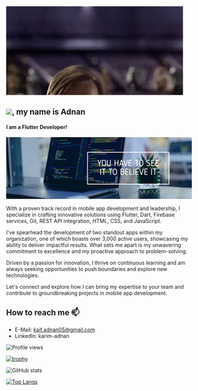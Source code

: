 ### ![Hello](https://github.com/Karim-Adnan/Karim-Adnan/blob/master/obi.gif)
## <img src="https://github.com/TheDudeThatCode/TheDudeThatCode/blob/master/Assets/Hi.gif" width="29px">, my name is Adnan
#### I am a Flutter Developer!
![I am a Flutter Developer!](https://github.com/Karim-Adnan/Karim-Adnan/blob/master/Github%20Banner.png)

With a proven track record in mobile app development and leadership, I specialize in crafting innovative solutions using Flutter, Dart, Firebase services, Git, REST API integration, HTML, CSS, and JavaScript.

I've spearhead the development of two standout apps within my organization, one of which boasts over 3,000 active users, showcasing my ability to deliver impactful results. What sets me apart is my unwavering commitment to excellence and my proactive approach to problem-solving.

Driven by a passion for innovation, I thrive on continuous learning and am always seeking opportunities to push boundaries and explore new technologies.

Let's connect and explore how I can bring my expertise to your team and contribute to groundbreaking projects in mobile app development.

## How to reach me 📫
- E-Mail: kaif.adnan05@gmail.com
- LinkedIn: karim-adnan


![Profile views](https://komarev.com/ghpvc/?username=Karim-Adnane&label=PROFILE+VIEWS&style=flat&color=green)  

[![trophy](https://github-profile-trophy.vercel.app/?username=Karim-Adnan&theme=onedark)](https://github.com/ryo-ma/github-profile-trophy)

![GitHub stats](https://github-readme-stats.vercel.app/api?username=Karim-Adnan&show_icons=true)  

[![Top Langs](https://github-readme-stats.vercel.app/api/top-langs/?username=Karim-Adnan)](https://github.com/anuraghazra/github-readme-stats)


